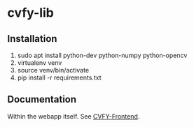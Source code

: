 # cvfy-lib

## Installation

1. sudo apt install python-dev python-numpy python-opencv
2. virtualenv venv
3. source venv/bin/activate
4. pip install -r requirements.txt

## Documentation

Within the webapp itself. See [CVFY-Frontend](https://github.com/Cloud-CV/cvfy-frontend).

